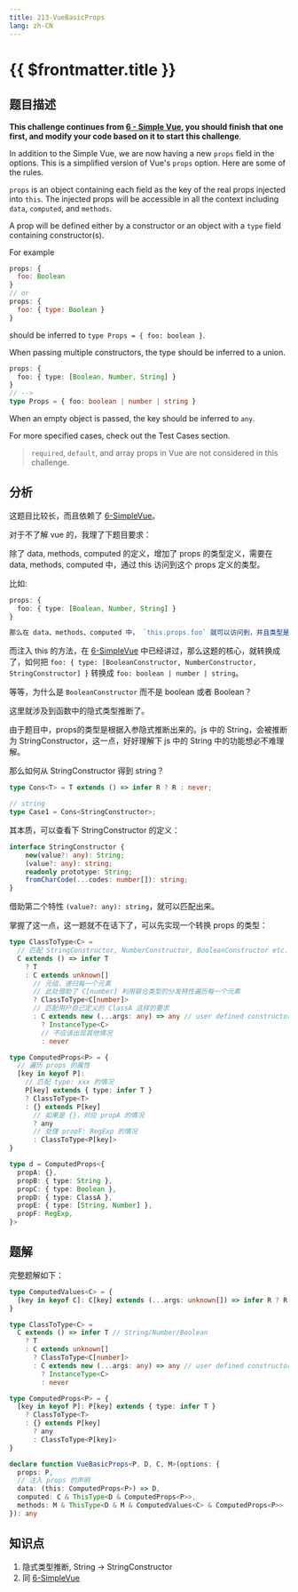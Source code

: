 ```yaml
---
title: 213-VueBasicProps
lang: zh-CN
---
```


# {{ $frontmatter.title }}

## 题目描述

**This challenge continues from [6 - Simple Vue](//tsch.js.org/6), you should finish that one first, and modify your code based on it to start this challenge**.

In addition to the Simple Vue, we are now having a new `props` field in the options. This is a simplified version of Vue's `props` option. Here are some of the rules.

`props` is an object containing each field as the key of the real props injected into `this`. The injected props will be accessible in all the context including `data`, `computed`, and `methods`.

A prop will be defined either by a constructor or an object with a `type` field containing constructor(s).

For example

```js
props: {
  foo: Boolean
}
// or
props: {
  foo: { type: Boolean }
}
```

should be inferred to `type Props = { foo: boolean }`.

When passing multiple constructors, the type should be inferred to a union.

```ts
props: {
  foo: { type: [Boolean, Number, String] }
}
// -->
type Props = { foo: boolean | number | string }
```

When an empty object is passed, the key should be inferred to `any`.

For more specified cases, check out the Test Cases section.

> `required`, `default`, and array props in Vue are not considered in this challenge.


## 分析

这题目比较长，而且依赖了 [6-SimpleVue](/hard/6-SimpleVue.md)。

对于不了解 vue 的，我理了下题目要求：

除了 data, methods, computed 的定义，增加了 props 的类型定义，需要在 data, methods, computed 中，通过 this 访问到这个 props 定义的类型。

比如:

```ts
props: {
  foo: { type: [Boolean, Number, String] }
}

那么在 data、methods、computed 中， `this.props.foo` 就可以访问到，并且类型是 `boolean | number | string`
```

而注入 this 的方法，在 [6-SimpleVue](/hard/6-SimpleVue.md) 中已经讲过，那么这题的核心，就转换成了，如何把 `foo: { type: [BooleanConstructor, NumberConstructor, StringConstructor] }` 转换成 `foo: boolean | number | string`。

等等，为什么是 `BooleanConstructor` 而不是 boolean 或者 Boolean？

这里就涉及到函数中的隐式类型推断了。

由于题目中，props的类型是根据入参隐式推断出来的。js 中的 String，会被推断为 StringConstructor，这一点，好好理解下 js 中的 String 中的功能想必不难理解。

那么如何从 StringConstructor 得到 string？

```ts
type Cons<T> = T extends () => infer R ? R : never;

// string
type Case1 = Cons<StringConstructor>;
```

其本质，可以查看下 StringConstructor 的定义：

```ts
interface StringConstructor {
    new(value?: any): String;
    (value?: any): string;
    readonly prototype: String;
    fromCharCode(...codes: number[]): string;
}
```

借助第二个特性 `(value?: any): string`，就可以匹配出来。

掌握了这一点，这一题就不在话下了，可以先实现一个转换 props 的类型：

```ts
type ClassToType<C> = 
  // 匹配 StringConstructor, NumberConstructor, BooleanConstructor etc.
  C extends () => infer T
    ? T
    : C extends unknown[]
      // 元组，递归每一个元素
      // 此处借助了 C[number] 利用联合类型的分发特性遍历每一个元素 
      ? ClassToType<C[number]>
      // 匹配用户自己定义的 ClassA 这样的要求
      : C extends new (...args: any) => any // user defined constructors 
        ? InstanceType<C>
        // 不应该出现其他情况
        : never

type ComputedProps<P> = {
  // 遍历 props 的属性
  [key in keyof P]:
    // 匹配 type: xxx 的情况
    P[key] extends { type: infer T }
    ? ClassToType<T>
    : {} extends P[key]
      // 如果是 {}，对应 propA 的情况
      ? any
      // 处理 propF: RegExp 的情况
      : ClassToType<P[key]>
}

type d = ComputedProps<{
  propA: {},
  propB: { type: String },
  propC: { type: Boolean },
  propD: { type: ClassA },
  propE: { type: [String, Number] },
  propF: RegExp,
}>
```

## 题解

完整题解如下：

```ts
type ComputedValues<C> = {
  [key in keyof C]: C[key] extends (...args: unknown[]) => infer R ? R : never
}

type ClassToType<C> = 
  C extends () => infer T // String/Number/Boolean
    ? T
    : C extends unknown[] 
      ? ClassToType<C[number]>
      : C extends new (...args: any) => any // user defined constructors 
        ? InstanceType<C>
        : never

type ComputedProps<P> = {
  [key in keyof P]: P[key] extends { type: infer T }
    ? ClassToType<T>
    : {} extends P[key]
      ? any
      : ClassToType<P[key]>
}

declare function VueBasicProps<P, D, C, M>(options: {
  props: P,
  // 注入 props 的声明
  data: (this: ComputedProps<P>) => D,
  computed: C & ThisType<D & ComputedProps<P>>,
  methods: M & ThisType<D & M & ComputedValues<C> & ComputedProps<P>>
}): any
```

## 知识点

1. 隐式类型推断, String -> StringConstructor
2. 同 [6-SimpleVue](/hard/6-SimpleVue.md)
